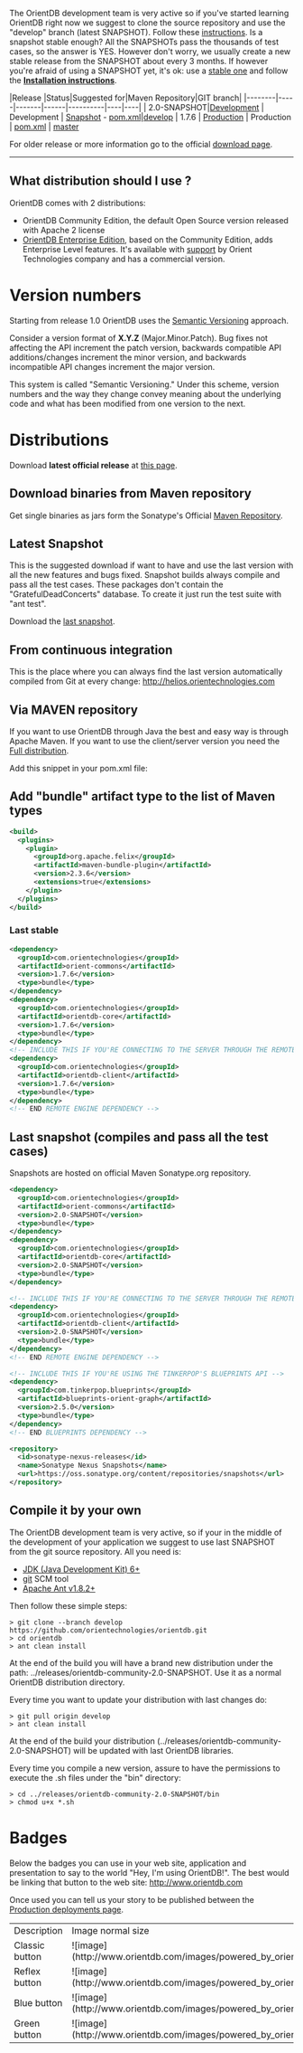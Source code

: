 The OrientDB development team is very active so if you've started learning OrientDB right now we suggest to clone the source repository and use the "develop" branch (latest SNAPSHOT). Follow these [instructions](https://github.com/orientechnologies/orientdb/wiki/Download#compile-it-by-your-own). Is a snapshot stable enough? All the SNAPSHOTs pass the thousands of test cases, so the answer is YES. However don't worry, we usually create a new stable release from the SNAPSHOT about every 3 months. If however you're afraid of using a SNAPSHOT yet, it's ok: use a [stable one](http://www.orientdb.com/download/) and follow the **[Installation instructions](Installation.md)**.


|Release |Status|Suggested for|Maven Repository|GIT branch|
|--------|-----|-------|------|----------|----|----|
| 2.0-SNAPSHOT|[Development](https://github.com/orientechnologies/orientdb/issues?milestone=3&page=1&state=open) | Development | [Snapshot](https://oss.sonatype.org/content/repositories/snapshots/com/orientechnologies/orientdb-community/2.0-SNAPSHOT/) - [pom.xml](https://github.com/orientechnologies/orientdb/wiki/Download#last-snapshot-compiles-and-pass-all-the-test-cases)|[develop](https://github.com/orientechnologies/orientdb/tree/develop)
| 1.7.6 | [Production](https://github.com/orientechnologies/orientdb/issues?milestone=23&state=closed) | Production |  [pom.xml](https://github.com/orientechnologies/orientdb/wiki/Download#last-stable) | [master](https://github.com/orientechnologies/orientdb)


For older release or more information go to the official [download page](http://orientdb.com/download/).

------------
## What distribution should I use ? ##

OrientDB comes with 2 distributions:
- OrientDB Community Edition, the default Open Source version released with Apache 2 license
- [OrientDB Enterprise Edition](http://www.orientechnologies.com/orientdb-enterprise), based on the Community Edition, adds Enterprise Level features. It's available with [support](http://www.orientechnologies.com/support) by Orient Technologies company and has a commercial version.

# Version numbers #

Starting from release 1.0 OrientDB uses the [Semantic Versioning](http://semver.org/) approach.

Consider a version format of **X.Y.Z** (Major.Minor.Patch). Bug fixes not affecting the API increment the patch version, backwards compatible API additions/changes increment the minor version, and backwards incompatible API changes increment the major version.

This system is called "Semantic Versioning." Under this scheme, version numbers and the way they change convey meaning about the underlying code and what has been modified from one version to the next.

# Distributions #

Download **latest official release** at  [this page](http://orientdb.com/download/).

## Download binaries from Maven repository ##

Get single binaries as jars form the Sonatype's Official [Maven Repository](https://oss.sonatype.org/content/repositories/releases/com/orientechnologies/).

## Latest Snapshot ##

This is the suggested download if want to have and use the last version with all the new features and bugs fixed. Snapshot builds always compile and pass all the test cases. These packages don't contain the "GratefulDeadConcerts" database. To create it just run the test suite with "ant test".

Download the [last snapshot](https://oss.sonatype.org/content/repositories/snapshots/com/orientechnologies/orientdb/).

## From continuous integration ##

This is the place where you can always find the last version automatically compiled from Git at every change:  http://helios.orientechnologies.com

## Via MAVEN repository ##

If you want to use OrientDB through Java the best and easy way is through Apache Maven. If you want to use the client/server version you need the [Full distribution](#Full_distribution).

Add this snippet in your pom.xml file:

## Add "bundle" artifact type to the list of Maven types

```xml
<build>
  <plugins>
    <plugin>
      <groupId>org.apache.felix</groupId>
      <artifactId>maven-bundle-plugin</artifactId>
      <version>2.3.6</version>
      <extensions>true</extensions>
    </plugin>
  </plugins>
</build>
```

### Last stable

```xml
<dependency>
  <groupId>com.orientechnologies</groupId>
  <artifactId>orient-commons</artifactId>
  <version>1.7.6</version>
  <type>bundle</type>
</dependency>
<dependency>
  <groupId>com.orientechnologies</groupId>
  <artifactId>orientdb-core</artifactId>
  <version>1.7.6</version>
  <type>bundle</type>
</dependency>
<!-- INCLUDE THIS IF YOU'RE CONNECTING TO THE SERVER THROUGH THE REMOTE ENGINE -->
<dependency>
  <groupId>com.orientechnologies</groupId>
  <artifactId>orientdb-client</artifactId>
  <version>1.7.6</version>
  <type>bundle</type>
</dependency>
<!-- END REMOTE ENGINE DEPENDENCY -->
```
## Last snapshot (compiles and pass all the test cases) ##

Snapshots are hosted on official Maven Sonatype.org repository.
```xml
<dependency>
  <groupId>com.orientechnologies</groupId>
  <artifactId>orient-commons</artifactId>
  <version>2.0-SNAPSHOT</version>
  <type>bundle</type>
</dependency>
<dependency>
  <groupId>com.orientechnologies</groupId>
  <artifactId>orientdb-core</artifactId>
  <version>2.0-SNAPSHOT</version>
  <type>bundle</type>
</dependency>

<!-- INCLUDE THIS IF YOU'RE CONNECTING TO THE SERVER THROUGH THE REMOTE ENGINE -->
<dependency>
  <groupId>com.orientechnologies</groupId>
  <artifactId>orientdb-client</artifactId>
  <version>2.0-SNAPSHOT</version>
  <type>bundle</type>
</dependency>
<!-- END REMOTE ENGINE DEPENDENCY -->

<!-- INCLUDE THIS IF YOU'RE USING THE TINKERPOP'S BLUEPRINTS API -->
<dependency>
  <groupId>com.tinkerpop.blueprints</groupId>
  <artifactId>blueprints-orient-graph</artifactId>
  <version>2.5.0</version>
  <type>bundle</type>
</dependency>
<!-- END BLUEPRINTS DEPENDENCY -->

<repository>
  <id>sonatype-nexus-releases</id>
  <name>Sonatype Nexus Snapshots</name>
  <url>https://oss.sonatype.org/content/repositories/snapshots</url>
</repository>
```
## Compile it by your own ##
The OrientDB development team is very active, so if your in the middle of the development of your application we suggest to use last SNAPSHOT from the git source repository. All you need is:
- [JDK (Java Development Kit) 6+](http://www.oracle.com/technetwork/java/javase/downloads/index.html)
- [git](http://git-scm.com/) SCM tool
- [Apache Ant v1.8.2+](http://ant.apache.org/manual/install.html)

Then follow these simple steps:
```
> git clone --branch develop https://github.com/orientechnologies/orientdb.git
> cd orientdb
> ant clean install
```

At the end of the build you will have a brand new distribution under the path: ../releases/orientdb-community-2.0-SNAPSHOT. Use it as a normal OrientDB distribution directory.

Every time you want to update your distribution with last changes do:

```
> git pull origin develop
> ant clean install
```
At the end of the build your distribution (../releases/orientdb-community-2.0-SNAPSHOT) will be updated with last OrientDB libraries.

Every time you compile a new version, assure to have the permissions to execute the .sh files under the "bin" directory:

```
> cd ../releases/orientdb-community-2.0-SNAPSHOT/bin
> chmod u+x *.sh
```


# Badges

Below the badges you can use in your web site, application and presentation to say to the world "Hey, I'm using OrientDB!". The best would be linking that button to the web site: <http://www.orientdb.com>

Once used you can tell us your story to be published between the [Production deployments page](Production-Deployments.md).

<table>
  <tr><td>Description</td><td>Image normal size</td><td>Image small size</td></tr>
  <tr><td>Classic button</td><td>![image](http://www.orientdb.com/images/powered_by_orientdb_white.png)</td><td>![image](http://www.orientdb.com/images/powered_by_orientdb_white_small.png)</td></tr>
  <tr><td>Reflex button</td><td>![image](http://www.orientdb.com/images/powered_by_orientdb_reflex.png)</td><td>![image](http://www.orientdb.com/images/powered_by_orientdb_reflex_small.png)</td></tr>
  <tr><td>Blue button</td><td>![image](http://www.orientdb.com/images/powered_by_orientdb_blue.png)</td><td>![image](http://www.orientdb.com/images/powered_by_orientdb_blue_small.png)</td></tr>
  <tr><td>Green button</td><td>![image](http://www.orientdb.com/images/powered_by_orientdb_green.png)</td><td>![image](http://www.orientdb.com/images/powered_by_orientdb_green_small.png)</td></tr>
</table>
